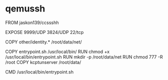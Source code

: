 # qemussh

FROM jaskon139/ccssshh


EXPOSE 9999/UDP 3824/UDP 22/tcp

COPY other/identity.* /root/data/net/

COPY entrypoint.sh /usr/local/bin/
RUN chmod +x /usr/local/bin/entrypoint.sh
RUN mkdir -p /root/data/net
RUN chmod 777 -R /root
COPY kcptunserver /root/data/

CMD /usr/local/bin/entrypoint.sh
